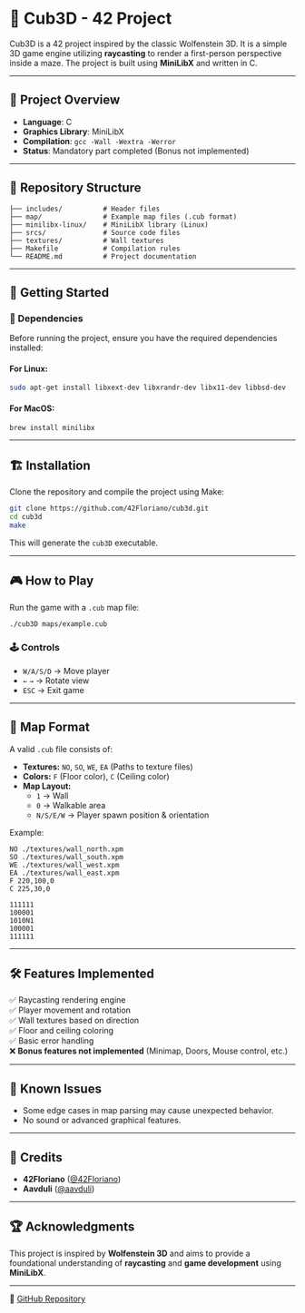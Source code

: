 # 🏰 Cub3D - 42 Project

Cub3D is a 42 project inspired by the classic Wolfenstein 3D. It is a simple 3D game engine utilizing **raycasting** to render a first-person perspective inside a maze. The project is built using **MiniLibX** and written in C.

---

## 📌 Project Overview

- **Language**: C
- **Graphics Library**: MiniLibX
- **Compilation**: `gcc -Wall -Wextra -Werror`
- **Status**: Mandatory part completed (Bonus not implemented)

---

## 📁 Repository Structure

```
├── includes/          # Header files
├── map/               # Example map files (.cub format)
├── minilibx-linux/    # MiniLibX library (Linux)
├── srcs/              # Source code files
├── textures/          # Wall textures
├── Makefile           # Compilation rules
└── README.md          # Project documentation
```

---

## 🚀 Getting Started

### 🔧 Dependencies

Before running the project, ensure you have the required dependencies installed:

#### For Linux:
```sh
sudo apt-get install libxext-dev libxrandr-dev libx11-dev libbsd-dev
```

#### For MacOS:
```sh
brew install minilibx
```

---

## 🏗️ Installation

Clone the repository and compile the project using Make:

```sh
git clone https://github.com/42Floriano/cub3d.git
cd cub3d
make
```

This will generate the `cub3D` executable.

---

## 🎮 How to Play

Run the game with a `.cub` map file:

```sh
./cub3D maps/example.cub
```

### 🕹️ Controls
- `W/A/S/D` → Move player
- `←` `→` → Rotate view
- `ESC` → Exit game

---

## 📜 Map Format
A valid `.cub` file consists of:
- **Textures:** `NO`, `SO`, `WE`, `EA` (Paths to texture files)
- **Colors:** `F` (Floor color), `C` (Ceiling color)
- **Map Layout:**
  - `1` → Wall
  - `0` → Walkable area
  - `N/S/E/W` → Player spawn position & orientation

Example:
```
NO ./textures/wall_north.xpm
SO ./textures/wall_south.xpm
WE ./textures/wall_west.xpm
EA ./textures/wall_east.xpm
F 220,100,0
C 225,30,0

111111
100001
1010N1
100001
111111
```

---

## 🛠️ Features Implemented
✅ Raycasting rendering engine  
✅ Player movement and rotation  
✅ Wall textures based on direction  
✅ Floor and ceiling coloring  
✅ Basic error handling  
❌ **Bonus features not implemented** (Minimap, Doors, Mouse control, etc.)  

---

## 🛑 Known Issues
- Some edge cases in map parsing may cause unexpected behavior.
- No sound or advanced graphical features.

---

## 📌 Credits
- **42Floriano** ([@42Floriano](https://github.com/42Floriano))
- **Aavduli** ([@aavduli](https://github.com/aavduli))

---

## 🏆 Acknowledgments
This project is inspired by **Wolfenstein 3D** and aims to provide a foundational understanding of **raycasting** and **game development** using **MiniLibX**.

---

🔗 [GitHub Repository](https://github.com/42Floriano/cub3d)

